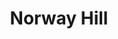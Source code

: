 ---
abv: 6.2%
alt:
availability: Bottle
bitterness: 
description:
gravity: 
hops: 
img: norway-hill.jpg
layout: beer
malt: 
modal-id: norway-hill
title: Norway Hill
on-tap: nope
sourness: 
style: Barrel Fermented Saison Ale
---